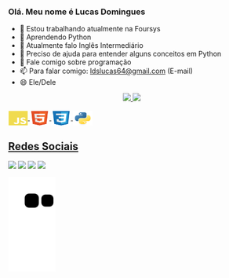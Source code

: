 ### Olá. Meu nome é Lucas Domingues

<!--
**luksdomingues/luksdomingues** is a ✨ _special_ ✨ repository because its `README.md` (this file) appears on your GitHub profile. -->

- 🔭 Estou trabalhando atualmente na Foursys
- 🌱 Aprendendo Python
- 🧠 Atualmente falo Inglês Intermediário
- 🤔 Preciso de ajuda para entender alguns conceitos em Python
- 💬 Fale comigo sobre programação
- 📫 Para falar comigo: ldslucas64@gmail.com (E-mail)
- 😄 Ele/Dele

<div align="center">
  <a href="https://github.com/luksdomingues">
  <img height="180em" src="https://github-readme-stats.vercel.app/api?username=luksdomingues&show_icons=true&theme=dark&include_all_commits=true&count_private=true"/>
  <img height="180em" src="https://github-readme-stats.vercel.app/api/top-langs/?username=luksdomingues&layout=compact&langs_count=7&theme=dark"/>
</div>

<div style="display: inline_block"><br>
  <img align="center" alt="Luks-Js" height="30" width="40" src="https://raw.githubusercontent.com/devicons/devicon/master/icons/javascript/javascript-plain.svg">
  <img align="center" alt="Luks-HTML" height="30" width="40" src="https://raw.githubusercontent.com/devicons/devicon/master/icons/html5/html5-original.svg">
  <img align="center" alt="Luks-CSS" height="30" width="40" src="https://raw.githubusercontent.com/devicons/devicon/master/icons/css3/css3-original.svg">
  <img align="center" alt="Luks-Python" height="30" width="40" src="https://raw.githubusercontent.com/devicons/devicon/master/icons/python/python-original.svg">
</div>
  
  ## Redes Sociais
  
<div> 
  <a href="https://instagram.com/luksdomingues?utm_medium=copy_link" target="_blank"><img src="https://img.shields.io/badge/-Instagram-%23E4405F?style=for-the-badge&logo=instagram&logoColor=white" target="_blank"></a>
 	<a href="https://www.twitch.tv/luksdomingues" target="_blank"><img src="https://img.shields.io/badge/Twitch-9146FF?style=for-the-badge&logo=twitch&logoColor=white" target="_blank"></a>
 <a href="https://discord.com/channels/@me" target="_blank"><img src="https://img.shields.io/badge/Discord-7289DA?style=for-the-badge&logo=discord&logoColor=white" target="_blank"></a> 
  <a href="https://www.linkedin.com/in/lucas-domingues-716548205/" target="_blank"><img src="https://img.shields.io/badge/-LinkedIn-%230077B5?style=for-the-badge&logo=linkedin&logoColor=white" target="_blank"></a> 
 
  ![Snake animation](https://github.com/rafaballerini/rafaballerini/blob/output/github-contribution-grid-snake.svg)
 
</div>
